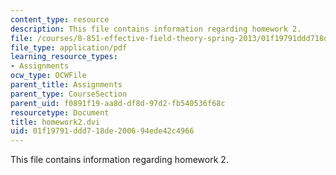 ```yaml
---
content_type: resource
description: This file contains information regarding homework 2.
file: /courses/8-851-effective-field-theory-spring-2013/01f19791ddd718de200694ede42c4966_MIT8_851S13_homework2.pdf
file_type: application/pdf
learning_resource_types:
- Assignments
ocw_type: OCWFile
parent_title: Assignments
parent_type: CourseSection
parent_uid: f0891f19-aa8d-df8d-97d2-fb540536f68c
resourcetype: Document
title: homework2.dvi
uid: 01f19791-ddd7-18de-2006-94ede42c4966
---
```

This file contains information regarding homework 2.

